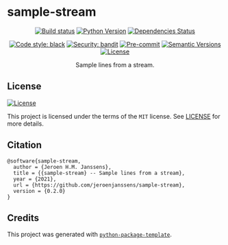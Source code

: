 # sample-stream

<div align="center">

[![Build status](https://github.com/jeroenjanssens/sample-stream/workflows/build/badge.svg?branch=master&event=push)](https://github.com/jeroenjanssens/sample-stream/actions?query=workflow%3Abuild)
[![Python Version](https://img.shields.io/pypi/pyversions/sample-stream.svg)](https://pypi.org/project/sample-stream/)
[![Dependencies Status](https://img.shields.io/badge/dependencies-up%20to%20date-brightgreen.svg)](https://github.com/jeroenjanssens/sample-stream/pulls?utf8=%E2%9C%93&q=is%3Apr%20author%3Aapp%2Fdependabot)

[![Code style: black](https://img.shields.io/badge/code%20style-black-000000.svg)](https://github.com/psf/black)
[![Security: bandit](https://img.shields.io/badge/security-bandit-green.svg)](https://github.com/PyCQA/bandit)
[![Pre-commit](https://img.shields.io/badge/pre--commit-enabled-brightgreen?logo=pre-commit&logoColor=white)](https://github.com/jeroenjanssens/sample-stream/blob/master/.pre-commit-config.yaml)
[![Semantic Versions](https://img.shields.io/badge/%F0%9F%9A%80-semantic%20versions-informational.svg)](https://github.com/jeroenjanssens/sample-stream/releases)
[![License](https://img.shields.io/github/license/jeroenjanssens/sample-stream)](https://github.com/jeroenjanssens/sample-stream/blob/master/LICENSE)

Sample lines from a stream.

</div>

## License

[![License](https://img.shields.io/github/license/jeroenjanssens/sample-stream)](https://github.com/jeroenjanssens/sample-stream/blob/master/LICENSE)

This project is licensed under the terms of the `MIT` license. See [LICENSE](https://github.com/jeroenjanssens/sample-stream/blob/master/LICENSE) for more details.

## Citation

```
@software{sample-stream,
  author = {Jeroen H.M. Janssens},
  title = {{sample-stream} -- Sample lines from a stream},
  year = {2021},
  url = {https://github.com/jeroenjanssens/sample-stream},
  version = {0.2.0}
}
```

## Credits

This project was generated with [`python-package-template`](https://github.com/TezRomacH/python-package-template).
